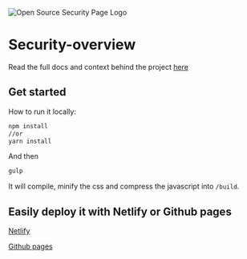 ![Open Source Security Page Logo](https://s3-eu-west-1.amazonaws.com/sqreen-assets/logos/open-source-security-page.png)

# Security-overview

Read the full docs and context behind the project [here](https://www.sqreen.io/resources/security-page)

## Get started

How to run it locally:
```bash
npm install
//or
yarn install
```
And then
```bash
gulp
```
It will compile, minify the css and compress the javascript into `/build`.

## Easily deploy it with Netlify or Github pages

[Netlify](https://www.sqreen.io/resources/security-page#how-to-deploy-it-with-netlify)

[Github pages](https://www.sqreen.io/resources/security-page#how-to-deploy-it-with-github-pages)
